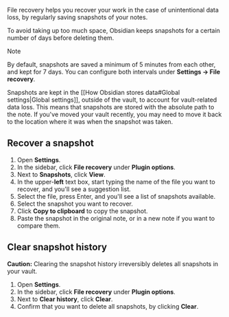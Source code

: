 File recovery helps you recover your work in the case of unintentional data loss, by regularly saving snapshots of your notes.

To avoid taking up too much space, Obsidian keeps snapshots for a certain number of days before deleting them.

> [!note] 
> By default, snapshots are saved a minimum of 5 minutes from each other, and kept for 7 days. You can configure both intervals under **Settings → File recovery**.

Snapshots are kept in the [[How Obsidian stores data#Global settings|Global settings]], outside of the vault, to account for vault-related data loss. This means that snapshots are stored with the absolute path to the note. If you've moved your vault recently, you may need to move it back to the location where it was when the snapshot was taken.

## Recover a snapshot

1. Open **Settings**.
2. In the sidebar, click **File recovery** under **Plugin options**.
3. Next to **Snapshots**, click **View**.
4. In the upper-**left** text box, start typing the name of the file you want to recover, and you'll see a suggestion list. 
5. Select the file, press Enter, and you'll see a list of snapshots available.
6. Select the snapshot you want to recover.
7. Click **Copy to clipboard** to copy the snapshot.
8. Paste the snapshot in the original note, or in a new note if you want to compare them.

## Clear snapshot history

**Caution:** Clearing the snapshot history irreversibly deletes all snapshots in your vault.

1. Open **Settings**.
2. In the sidebar, click **File recovery** under **Plugin options**.
3. Next to **Clear history**, click **Clear**.
4. Confirm that you want to delete all snapshots, by clicking **Clear**.
